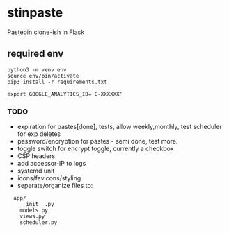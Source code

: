 # stinpaste

Pastebin clone-ish in Flask


## required env
```
python3 -m venv env
source env/bin/activate
pip3 install -r requirements.txt
```

`export GOOGLE_ANALYTICS_ID='G-XXXXXX'`

### TODO 

- expiration for pastes[done], tests, allow weekly,monthly, test scheduler for exp deletes
- password/encryption for pastes - semi done, test more. 
- toggle switch for encrypt toggle, currently a checkbox
- CSP headers
- add accessor-IP to logs
- systemd unit
- icons/favicons/styling
- seperate/organize files to:
```
  app/
    __init__.py
    models.py
    views.py
    scheduler.py

```